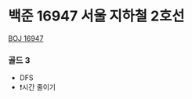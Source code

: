 # 백준 16947 서울 지하철 2호선

[BOJ 16947](https://www.acmicpc.net/problem/16947)

### 골드 3

- DFS
- ❗️시간 줄이기
